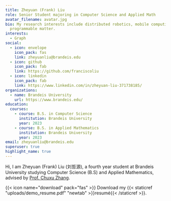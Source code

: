 ```yaml
---
title: Zheyuan (Frank) Liu
role: Senior Student majoring in Computer Science and Applied Math
avatar_filename: avatar.jpg
bio: My research interests include distributed robotics, mobile computing and
  programmable matter.
interests:
  - Graph
social:
  - icon: envelope
    icon_pack: fas
    link: zheyuanliu@brandeis.edu
  - icon: github
    icon_pack: fab
    link: https://github.com/franciscoliu
  - icon: linkedin
    icon_pack: fab
    link: https://www.linkedin.com/in/zheyuan-liu-371738185/
organizations:
  - name: Brandeis University
    url: https://www.brandeis.edu/
education:
  courses:
    - course: B.S. in Computer Science
      institution: Brandeis University
      year: 2023
    - course: B.S. in Applied Mathematics
      institution: Brandeis University
      year: 2023
email: zheyuanliu@brandeis.edu
superuser: true
highlight_name: true
---
```

Hi, I am Zheyuan (Frank) Liu (刘哲源), a fourth year student at Brandeis University studying Computer Science (B.S) and Applied Mathematics, advised by [Prof. Chuxu Zhang](https://chuxuzhang.github.io/index.html). 

{{< icon name="download" pack="fas" >}} Download my {{< staticref "uploads/demo_resume.pdf" "newtab" >}}resumé{{< /staticref >}}.